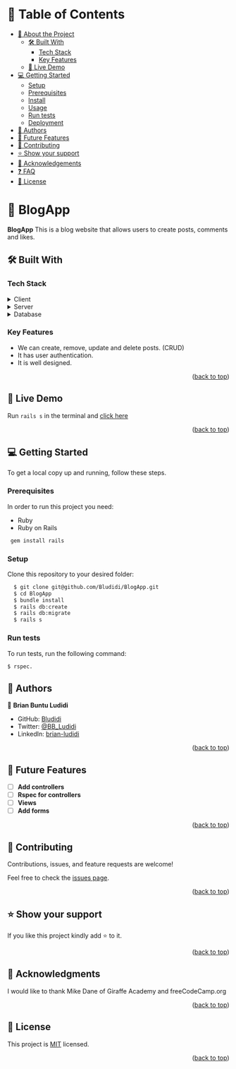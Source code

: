 
# 📗 Table of Contents

- [📖 About the Project](#about-project)
  - [🛠 Built With](#built-with)
    - [Tech Stack](#tech-stack)
    - [Key Features](#key-features)
  - [🚀 Live Demo](#live-demo)
- [💻 Getting Started](#getting-started)
  - [Setup](#setup)
  - [Prerequisites](#prerequisites)
  - [Install](#install)
  - [Usage](#usage)
  - [Run tests](#run-tests)
  - [Deployment](#triangular_flag_on_post-deployment)
- [👥 Authors](#authors)
- [🔭 Future Features](#future-features)
- [🤝 Contributing](#contributing)
- [⭐️ Show your support](#support)
- [🙏 Acknowledgements](#acknowledgements)
- [❓ FAQ](#faq)
- [📝 License](#license)

<!-- PROJECT DESCRIPTION -->

# 📖 BlogApp <a name="about-project"></a>


**BlogApp** This is a blog website that allows users to create posts, comments and likes.

## 🛠 Built With <a name="built-with"></a>

### Tech Stack <a name="tech-stack"></a>

<details>
  <summary>Client</summary>
  <ul>
    <li>Ruby on Rails</li>
  </ul>
</details>

<details>
  <summary>Server</summary>
  <ul>
    <li>Ruby on Rails</li>
  </ul>
</details>

<details>
<summary>Database</summary>
  <ul>
    <li>Postgresql</li>
  </ul>
</details>


### Key Features <a name="key-features"></a>


- We can create, remove, update and delete posts. (CRUD)
- It has user authentication.
- It is well designed.

<p align="right">(<a href="#readme-top">back to top</a>)</p>

<!-- LIVE DEMO -->

## 🚀 Live Demo <a name="live-demo"></a>

Run `rails s` in the terminal and [click here](http://localhost:3000/) 

<p align="right">(<a href="#readme-top">back to top</a>)</p>

<!-- GETTING STARTED -->

## 💻 Getting Started <a name="getting-started"></a>


To get a local copy up and running, follow these steps.

### Prerequisites

In order to run this project you need:

- Ruby
- Ruby on Rails



```sh
 gem install rails
```


### Setup

Clone this repository to your desired folder:


```sh
  $ git clone git@github.com/Bludidi/BlogApp.git
  $ cd BlogApp
  $ bundle install
  $ rails db:create
  $ rails db:migrate
  $ rails s
```


### Run tests

To run tests, run the following command:
```sh
$ rspec.
```



<!-- AUTHORS -->

## 👥 Authors <a name="authors"></a>


👤 **Brian Buntu Ludidi**

  - GitHub: [Bludidi](https://github.com/Bludidi)
  - Twitter: [@BB_Ludidi](https://twitter.com/bb_ludidi)
  - LinkedIn: [brian-ludidi](https://linkedin.com/in/brian-ludidi)

<p align="right">(<a href="#readme-top">back to top</a>)</p>

## 🔭 Future Features <a name="future-features"></a>


- [ ] **Add controllers**
- [ ] **Rspec for controllers**
- [ ] **Views**
- [ ] **Add forms**

<p align="right">(<a href="#readme-top">back to top</a>)</p>

<!-- CONTRIBUTING -->

## 🤝 Contributing <a name="contributing"></a>

Contributions, issues, and feature requests are welcome!

Feel free to check the [issues page](../../issues/).

<p align="right">(<a href="#readme-top">back to top</a>)</p>

<!-- SUPPORT -->

## ⭐️ Show your support <a name="support"></a>



If you like this project kindly add ⭐️ to it.

<p align="right">(<a href="#readme-top">back to top</a>)</p>

<!-- ACKNOWLEDGEMENTS -->

## 🙏 Acknowledgments <a name="acknowledgements"></a>


I would like to thank Mike Dane of Giraffe Academy and freeCodeCamp.org



<p align="right">(<a href="#readme-top">back to top</a>)</p>

<!-- LICENSE -->

## 📝 License <a name="license"></a>

This project is [MIT](./LICENSE) licensed.

<p align="right">(<a href="#readme-top">back to top</a>)</p>
